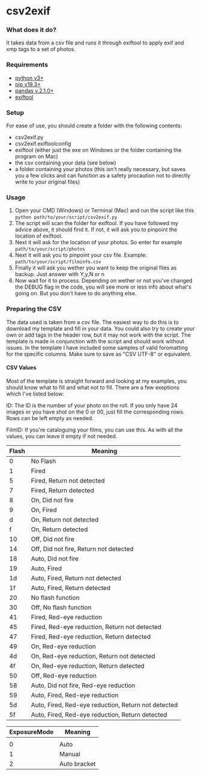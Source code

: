 # csv2exif

### What does it do?
It takes data from a csv file and runs it through exiftool to apply exif and xmp tags to a set of photos.

### Requirements
- [python v3+](https://www.python.org/downloads/)
- [pip v19.3+](https://pip.pypa.io/en/stable/installation/)
- [pandas v.2.1.0+](https://pandas.pydata.org/docs/getting_started/install.html)
- [exiftool](https://exiftool.org/)

### Setup
For ease of use, you should create a folder with the following contents:
- csv2exif.py
- csv2exif.exiftoolconfig
- exiftool (either just the exe on Windows or the folder containing the program on Mac)
- the csv containing your data (see below)
- a folder containing your photos (this isn't really necessary, but saves you a few clicks and can function as a safety procaution not to directly write to your original files)

### Usage
1. Open your CMD (Windows) or Terminal (Mac) and run the script like this `python path/to/your/script/csv2exif.py`
2. The script will scan the folder for exiftool. If you have followed my advice above, it should find it. If not, it will ask you to pinpoint the location of exiftool.
3. Next it will ask for the location of your photos. So enter for example `path/to/your/script/photos`
4. Next it will ask you to pinpoint your csv file. Example: `path/to/your/script/filminfo.csv`
5. Finally it will ask you wether you want to keep the original files as backup. Just answer with Y,y,N or n
6. Now wait for it to process. Depending on wether or not you've changed the DEBUG flag in the code, you will see more or less info about what's going on. But you don't have to do anything else.

### Preparing the CSV
The data used is taken from a csv file. The easiest way to do this is to download my template and fill in your data. You could also try to create your own or add tags in the header row, but it may not work with the script. The template is made in conjunction with the script and should work without issues. In the template I have included some samples of valid foromatting for the specific columns. Make sure to save as "CSV UTF-8" or equivalent.

#### CSV Values
Most of the template is straight forward and looking at my examples, you should know what to fill and what not to fill. There are a few exeptions which I've listed below:

ID: The ID is the number of your photo on the roll. If you only have 24 images or you have shot on the 0 or 00, just fill the corresponding rows. Rows can be left empty as needed.

FilmID: If you're cataloguing your films, you can use this. As with all the values, you can leave it empty if not needed.

| Flash | Meaning                                             |
| ----- | --------------------------------------------------- |
| 0     | No Flash                                            |
| 1     | Fired                                               |
| 5     | Fired, Return not detected                          |
| 7     | Fired, Return detected                              |
| 8     | On, Did not fire                                    |
| 9     | On, Fired                                           |
| d     | On, Return not detected                             |
| f     | On, Return detected                                 |
| 10    | Off, Did not fire                                   |
| 14    | Off, Did not fire, Return not detected              |
| 18    | Auto, Did not fire                                  |
| 19    | Auto, Fired                                         |
| 1d    | Auto, Fired, Return not detected                    |
| 1f    | Auto, Fired, Return detected                        |
| 20    | No flash function                                   |
| 30    | Off, No flash function                              |
| 41    | Fired, Red-eye reduction                            |
| 45    | Fired, Red-eye reduction, Return not detected       |
| 47    | Fired, Red-eye reduction, Return detected           |
| 49    | On, Red-eye reduction                               |
| 4d    | On, Red-eye reduction, Return not detected          |
| 4f    | On, Red-eye reduction, Return detected              |
| 50    | Off, Red-eye reduction                              |
| 58    | Auto, Did not fire, Red-eye reduction               |
| 59    | Auto, Fired, Red-eye reduction                      |
| 5d    | Auto, Fired, Red-eye reduction, Return not detected |
| 5f    | Auto, Fired, Red-eye reduction, Return detected     |

| ExposureMode | Meaning      |
| ------------ | ------------ |
|              |              |
| 0            | Auto         |
| 1            | Manual       |
| 2            | Auto bracket |
